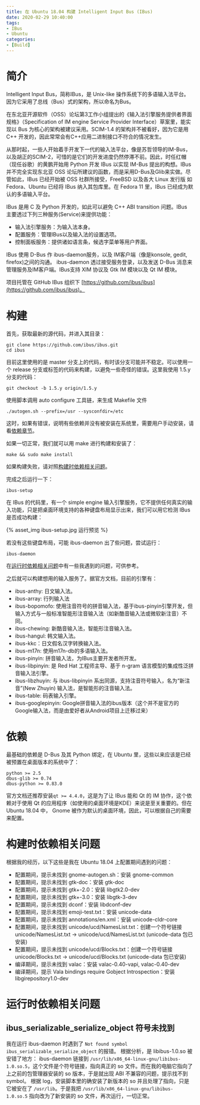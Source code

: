```yaml
---
title: 在 Ubuntu 18.04 构建 Intelligent Input Bus (IBus)
date: 2020-02-29 10:40:00
tags:
- IBus
- Ubuntu
categories:
- [Build]
---
```


# 简介

Intelligent Input Bus，简称IBus，是 Unix-like 操作系统下的多语输入法平台。因为它采用了总线（Bus）式的架构，所以命名为Bus。

在东北亚开源软件（OSS）论坛第3工作小组提出的《输入法引擎服务提供者界面规格》（Specification of IM engine Service Provider Interface）草案里，能实现以 Bus 为核心的架构被建议采用。SCIM-1.4 的架构并不被看好，因为它是用 C++ 开发的，因此常常会有C++应用二进制接口不符合的情况发生。

从那时起，一些人开始着手开发下一代的输入法平台，像是苏哲领导的IM-Bus，以及胡正的SCIM-2，可惜的是它们的开发进度仍然停滞不前。因此，时任红帽（现任谷歌）的黄鹏开始用 Python 开发 IBus 以实现 IM-Bus 提出的构想。IBus 并不完全实现东北亚 OSS 论坛所建议的函数，而是采用D-Bus及Glib来实做。尽管如此，IBus 已经开始被 OSS 社群所接受，FreeBSD 以及各大 Linux 发行版 如 Fedora、Ubuntu 已经将 IBus 纳入其包库里。在 Fedora 11 里，IBus 已经成为默认的多语输入平台。

IBus 是用 C 及 Python 开发的，如此可以避免 C++ ABI transition 问题。IBus 主要透过下列三种服务(Service)来提供功能：

- 输入法引擎服务：为输入法本身。
- 配置服务：管理IBus以及输入法的设置选项。
- 控制面板服务：提供诸如语言条，候选字菜单等用户界面。

IBus 使用 D-Bus 作 ibus-daemon服务，以及 IM客户端（像是konsole, gedit, firefox)之间的沟通。 ibus-daemon 透过接受服务登录，以及发送 D-Bus 消息来管理服务及IM客户端。IBus支持 XIM 协议及 Gtk IM 模块以及 Qt IM 模块。

项目托管在 GitHub IBus 组织下 [https://github.com/ibus/ibus](https://github.com/ibus/ibus)。

# 构建

首先，获取最新的源代码，并进入其目录：

```shell
git clone https://github.com/ibus/ibus.git
cd ibus
```

目前这里使用的是 master 分支上的代码，有时该分支可能并不稳定。可以使用一个 release 分支或标签的代码来构建，以避免一些奇怪的错误。这里我使用 1.5.y 分支的代码：

```shell
git checkout -b 1.5.y origin/1.5.y
```

使用脚本调用 auto configure 工具链，来生成 Makefile 文件

```shell
./autogen.sh --prefix=/usr --sysconfdir=/etc
```

这时，如果有错误，说明有些依赖并没有被安装在系统里，需要用户手动安装，请看[依赖章节](#依赖)。

如果一切正常，我们就可以用 make 进行构建和安装了：

```shell
make && sudo make install
```

如果构建失败，请对照[构建时依赖相关问题](#构建时依赖相关问题)。

完成之后运行一下：

```shell
ibus-setup
```

在 IBus 的代码里，有一个 simple engine 输入引擎服务，它不提供任何真实的输入功能，只是把桌面环境支持的各种键盘布局显示出来，我们可以用它检测 IBus 是否成功构建：

{% asset_img ibus-setup.jpg 运行预览 %}

若没有这些键盘布局，可能 ibus-daemon 出了些问题，尝试运行：

```shell
ibus-daemon
```

在[运行时依赖相关问题](#运行时依赖相关问题)中有一些我遇到的问题，可供参考。

之后就可以构建想用的输入服务了。据官方文档，目前的引擎有：

- ibus-anthy: 日文输入法。
- ibus-array: 行列输入法
- ibus-bopomofo: 使用注音符号的拼音输入法，基于ibus-pinyin引擎开发，但输入方式与一般标准智能形注音输入法（如新酷音输入法或微软新注音）不同。
- ibus-chewing: 新酷音输入法，智能形注音输入法。
- ibus-hangul: 韩文输入法。
- ibus-kkc：日文假名汉字转换输入法。
- ibus-m17n: 使用m17n-db的多语输入法。
- ibus-pinyin: 拼音输入法，为IBus主要开发者所开发。
- ibus-libpinyin: 是 Red Hat 工程师主导、基于 n-gram 语言模型的集成性泛拼音输入法引擎。
- ibus-libzhuyin: 与 ibus-libpinyin 系出同源，支持注音符号输入，名为“新注音”(New Zhuyin) 输入法，是智能形的注音输入法。
- ibus-table: 码表输入引擎。
- ibus-googlepinyin: Google拼音输入法的ibus版本（这个并不是官方的Google输入法，而是由爱好者从Android项目上迁移过来）

# 依赖

最基础的依赖是 D-Bus 及其 Python 绑定，在 Ubuntu 里，这些以来应该是已经被预置在桌面版本的系统中了：

```
python >= 2.5
dbus-glib >= 0.74
dbus-python >= 0.83.0
```

官方文档还推荐安装`qt >= 4.4.0`，这是为了让 IBus 能和 Qt 的 IM 协作，这个依赖对于使用 Qt 的应用程序（如使用的桌面环境是KDE）来说是至关重要的。但在 Ubuntu 18.04 中， Gnome 被作为默认的桌面环境，因此，可以根据自己的需要来配置。

# 构建时依赖相关问题

根据我的经历，以下这些是我在 Ubuntu 18.04 上配置期间遇到的问题：

- 配置期间，提示未找到 gnome-autogen.sh：安装 gnome-common
- 配置期间，提示未找到 gtk-doc：安装 gtk-doc
- 配置期间，提示未找到 gtk+-2.0：安装 libgtk2.0-dev
- 配置期间，提示未找到 gtk+-3.0：安装 libgtk-3-dev
- 配置期间，提示未找到 dconf：安装 libdconf-dev
- 配置期间，提示未找到 emoji-test.txt：安装 unicode-data
- 配置期间，提示未找到 annotations/en.xml：安装 unicode-cldr-core
- 配置期间，提示未找到 unicode/ucd/NamesList.txt：创建一个符号链接 unicode/NamesList.txt -> unicode/ucd/NamesList.txt (unicode-data 包已安装)
- 配置期间，提示未找到 unicode/ucd/Blocks.txt：创建一个符号链接 unicode/Blocks.txt -> unicode/ucd/Blocks.txt (unicode-data 包已安装)
- 编译期间，提示未找到 valac：安装 valac-0.40-vapi, valac-0.40-dev
- 编译期间，提示 Vala bindings require Gobject Introspection：安装 libgirepository1.0-dev

# 运行时依赖相关问题

## ibus_serializable_serialize_object 符号未找到

我在运行 ibus-daemon 时遇到了 `Not found symbol ibus_serializable_serialize_object` 的报错。
根据分析，是 libibus-1.0.so 被安错了地方：
ibus-daemon 链接到 `/usr/lib/x86_64-linux-gnu/libibus-1.0.so.5`，这个文件是个符号链接，指向真正的 so 文件。而在我的电脑它指向了上之前的包管理器安装的 so 版本，于是就出现 ABI 不兼容的问题，提示找不到 symbol。
根据 log，安装脚本里的确安装了新版本的 so 并且处理了指向，只是它被安在了 `/usr/lib`。于是我把 `/usr/lib/x86_64-linux-gnu/libibus-1.0.so.5` 指向改为了新安装的 so 文件，再次运行，一切正常。

